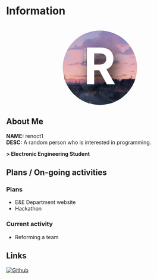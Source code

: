 # Information
<br/>
<div id="header" align="center">
    <img alt="Profile image" src="./img/profile.png" width="200px" height="200px" style="border-radius: 50%" />
    <!-- IMAGE SOURCE: https://www.pixiv.net/artworks/109280721 -->
</div>

## About Me

**NAME:** renoct1
<br/>
**DESC:** A random person who is interested in programming.

**> Electronic Engineering Student** <br/>

## Plans / On-going activities

### Plans
- E&E Department website
- Hackathon

### Current activity
- Reforming a team

## Links

[![Github](https://img.shields.io/badge/Github-181717?style=flat-square&logo=github&logoColor=white)](https://github.com/renoct1)
